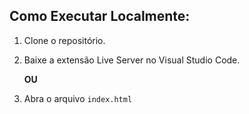 ## Como Executar Localmente:

1. Clone o repositório.
2. Baixe a extensão Live Server no Visual Studio Code.
   
   **OU**
   
3. Abra o arquivo `index.html`
